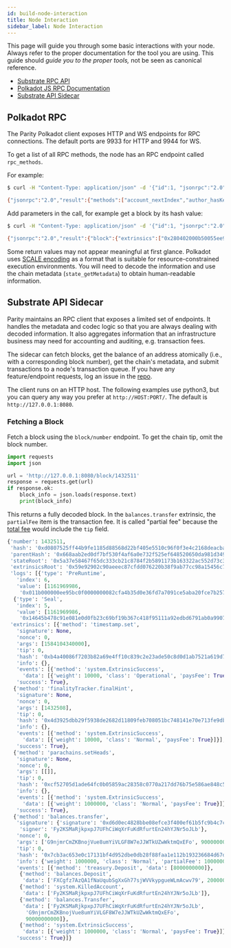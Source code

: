 ```yaml
---
id: build-node-interaction
title: Node Interaction
sidebar_label: Node Interaction
---
```


This page will guide you through some basic interactions with your node. Always refer to the proper 
documentation for the tool you are using. This guide should _guide you to the proper tools,_ not be 
seen as canonical reference.

- [Substrate RPC API](https://substrate.dev/rustdocs/master/sc_rpc_api/index.html)
- [Polkadot JS RPC Documentation](https://polkadot.js.org/api/substrate/rpc.html)
- [Substrate API Sidecar](https://github.com/paritytech/substrate-api-sidecar)

## Polkadot RPC

The Parity Polkadot client exposes HTTP and WS endpoints for RPC connections. The default ports are 
9933 for HTTP and 9944 for WS.

To get a list of all RPC methods, the node has an RPC endpoint called `rpc_methods`.

For example:

```bash
$ curl -H "Content-Type: application/json" -d '{"id":1, "jsonrpc":"2.0", "method": "rpc_methods"}' http://localhost:9933/

{"jsonrpc":"2.0","result":{"methods":["account_nextIndex","author_hasKey","author_hasSessionKeys","author_insertKey","author_pendingExtrinsics","author_removeExtrinsic","author_rotateKeys","author_submitAndWatchExtrinsic","author_submitExtrinsic","author_unwatchExtrinsic","chain_getBlock","chain_getBlockHash","chain_getFinalisedHead","chain_getFinalizedHead","chain_getHead","chain_getHeader","chain_getRuntimeVersion","chain_subscribeAllHeads","chain_subscribeFinalisedHeads","chain_subscribeFinalizedHeads","chain_subscribeNewHead","chain_subscribeNewHeads","chain_subscribeRuntimeVersion","chain_unsubscribeAllHeads","chain_unsubscribeFinalisedHeads","chain_unsubscribeFinalizedHeads","chain_unsubscribeNewHead","chain_unsubscribeNewHeads","chain_unsubscribeRuntimeVersion","offchain_localStorageGet","offchain_localStorageSet","payment_queryInfo","state_call","state_callAt","state_getChildKeys","state_getChildStorage","state_getChildStorageHash","state_getChildStorageSize","state_getKeys","state_getKeysPaged","state_getKeysPagedAt","state_getMetadata","state_getPairs","state_getRuntimeVersion","state_getStorage","state_getStorageAt","state_getStorageHash","state_getStorageHashAt","state_getStorageSize","state_getStorageSizeAt","state_queryStorage","state_subscribeRuntimeVersion","state_subscribeStorage","state_unsubscribeRuntimeVersion","state_unsubscribeStorage","subscribe_newHead","system_accountNextIndex","system_addReservedPeer","system_chain","system_health","system_name","system_networkState","system_nodeRoles","system_peers","system_properties","system_removeReservedPeer","system_version","unsubscribe_newHead"],"version":1},"id":1}
```

Add parameters in the call, for example get a block by its hash value:

```bash
$ curl -H "Content-Type: application/json" -d '{"id":1, "jsonrpc":"2.0", "method": "chain_getBlock", "params":["0x3fa6a530850324391fde50bdf0094bdc17ee17ec84aca389b4047ef54fea0037"]}' http://localhost:9933

{"jsonrpc":"2.0","result":{"block":{"extrinsics":["0x280402000b50055ee97001","0x1004140000"],"header":{"digest":{"logs":["0x06424142453402af000000937fbd0f00000000","0x054241424501011e38401b0aab22f4d72ebc95329c3798445786b92ca1ae69366aacb6e1584851f5fcdfcc0f518df121265c343059c62ab0a34e8e88fda8578810fbe508b6f583"]},"extrinsicsRoot":"0x0e354333c062892e774898e7ff5e23bf1cdd8314755fac15079e25c1a7765f06","number":"0x16c28c","parentHash":"0xe3bf2e8f0e901c292de24d07ebc412d67224ce52a3d1ffae76dc4bd78351e8ac","stateRoot":"0xd582f0dfeb6a7c73c47db735ae82d37fbeb5bada67ee8abcd43479df0f8fc8d8"}},"justification":null},"id":1}
```

Some return values may not appear meaningful at first glance. Polkadot uses 
[SCALE encoding](https://substrate.dev/docs/en/next/conceptual/core/codec) as a format that is 
suitable for resource-constrained execution environments. You will need to decode the information 
and use the chain metadata (`state_getMetadata`) to obtain human-readable information.

## Substrate API Sidecar

Parity maintains an RPC client that exposes a limited set of endpoints. It handles the metadata and 
codec logic so that you are always dealing with decoded information. It also aggregates information 
that an infrastructure business may need for accounting and auditing, e.g. transaction fees.

The sidecar can fetch blocks, get the balance of an address atomically (i.e., with a corresponding 
block number), get the chain's metadata, and submit transactions to a node's transaction queue. If 
you have any feature/endpoint requests, log an issue in the 
[repo](https://github.com/paritytech/substrate-api-sidecar).

The client runs on an HTTP host. The following examples use python3, but you can query any way you 
prefer at `http://HOST:PORT/`. The default is `http://127.0.0.1:8080`.

### Fetching a Block

Fetch a block using the `block/number` endpoint. To get the chain tip, omit the block number.

```python
import requests
import json

url = 'http://127.0.0.1:8080/block/1432511'
response = requests.get(url)
if response.ok:
	block_info = json.loads(response.text)
	print(block_info)
```

This returns a fully decoded block. In the `balances.transfer` extrinsic, the `partialFee` item is 
the transaction fee. It is called "partial fee" because the [total fee](build-protocol-info#fees) 
would include the `tip` field.

```python
{'number': 1432511,
 'hash': '0xd0807525ff44b9fe1185d88568d22bf405e5510c96f0f3e4c2168deacba8cd32',
 'parentHash': '0x668aab2ed0df7bf530f4af6a0e732f525ef648520650da981d349a3c5a56dacb',
 'stateRoot': '0x5a37e58467f65dc333cb21c8784f2b5891173b163322ac552d73c383355f436d',
 'extrinsicsRoot': '0x59e92902c90aeeec87cfdd076220b38f9ab77cc98a15456c7bbfb0de883be711',
 'logs': [{'type': 'PreRuntime',
   'index': 6,
   'value': [1161969986,
    '0x011b000000ee95bc0f0000000082cfa4b35d0e36fd7a7091ce5aba20fce7b257abea6a7a3f27a04c865810ca1aacb0f813db546170709f7eb6e12f110f8ac022c08e7117c30c3aff79c179cf03bafe4fe4c4de1330128b48d256050cf0a31665e4791d947276abe8f2c027210a']},
  {'type': 'Seal',
   'index': 5,
   'value': [1161969986,
    '0x14645b478c91e081e0d0fb23c69bf19b367c418f95111a92edbd6791ab0a9907bde61d2330f97100bf9e2316f7a21d4d62d37878c54ae6d3c870a2844ada5087']}],
 'extrinsics': [{'method': 'timestamp.set',
   'signature': None,
   'nonce': 0,
   'args': [1584104340000],
   'tip': 0,
   'hash': '0xb4a40086f7203b82a69e4ff10c839c2e23ade50c8d0d1ab7521a619d773e426e',
   'info': {},
   'events': [{'method': 'system.ExtrinsicSuccess',
     'data': [{'weight': 10000, 'class': 'Operational', 'paysFee': True}]}],
   'success': True},
  {'method': 'finalityTracker.finalHint',
   'signature': None,
   'nonce': 0,
   'args': [1432508],
   'tip': 0,
   'hash': '0x4d3925dbb29f5938de2682d11809feb708051bc748141e70e713fe9db7950c95',
   'info': {},
   'events': [{'method': 'system.ExtrinsicSuccess',
     'data': [{'weight': 10000, 'class': 'Normal', 'paysFee': True}]}],
   'success': True},
  {'method': 'parachains.setHeads',
   'signature': None,
   'nonce': 0,
   'args': [[]],
   'tip': 0,
   'hash': '0xcf52705d1ade64fc0b05859ac28358c0770a217dd76b75e586ae848c56ae810d',
   'info': {},
   'events': [{'method': 'system.ExtrinsicSuccess',
     'data': [{'weight': 1000000, 'class': 'Normal', 'paysFee': True}]}],
   'success': True},
  {'method': 'balances.transfer',
   'signature': {'signature': '0xd6d0ec4828bbe08efce3f400ef61b5fc9b4c7c6381776fb2a4dfd2b8b40193857161d2ac0ac451357f4682fb3ddff38d6850fe9a282a25119f20ad4dc6ba0b0f',
    'signer': 'Fy2KSMaRjkpxpJ7UFhCiWqXrFuKdRfurtEn24hYJNr5oJLb'},
   'nonce': 0,
   'args': ['G9njmrCmZKBnojVue8umYiVLGF8W7eJJWTkUZwWktmQxEFo', 90000000000],
   'tip': 0,
   'hash': '0x7cb3ac653e0c17131bf4d952dbe0db28f88faa1e112b193236684d67d76dc4c1',
   'info': {'weight': 1000000, 'class': 'Normal', 'partialFee': 10000000000},
   'events': [{'method': 'treasury.Deposit', 'data': [8000000000]},
    {'method': 'balances.Deposit',
     'data': ['FXCgfz7AzQA1fNaUqubSgXxGh77sjWVVkypgueWLmAcwv79', 2000000000]},
    {'method': 'system.KilledAccount',
     'data': ['Fy2KSMaRjkpxpJ7UFhCiWqXrFuKdRfurtEn24hYJNr5oJLb']},
    {'method': 'balances.Transfer',
     'data': ['Fy2KSMaRjkpxpJ7UFhCiWqXrFuKdRfurtEn24hYJNr5oJLb',
      'G9njmrCmZKBnojVue8umYiVLGF8W7eJJWTkUZwWktmQxEFo',
      90000000000]},
    {'method': 'system.ExtrinsicSuccess',
     'data': [{'weight': 1000000, 'class': 'Normal', 'paysFee': True}]}],
   'success': True}]}
```

<!--
### Submit a Transaction

Awaiting feature
-->

